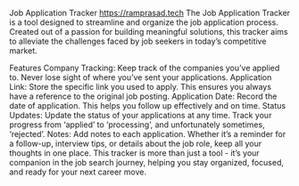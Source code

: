 Job Application Tracker
https://ramprasad.tech
The Job Application Tracker is a tool designed to streamline and organize the job application process. Created out of a passion for building meaningful solutions, this tracker aims to alleviate the challenges faced by job seekers in today’s competitive market.

Features
Company Tracking: Keep track of the companies you’ve applied to. Never lose sight of where you’ve sent your applications.
Application Link: Store the specific link you used to apply. This ensures you always have a reference to the original job posting.
Application Date: Record the date of application. This helps you follow up effectively and on time.
Status Updates: Update the status of your applications at any time. Track your progress from ‘applied’ to ‘processing’, and unfortunately sometimes, ‘rejected’.
Notes: Add notes to each application. Whether it’s a reminder for a follow-up, interview tips, or details about the job role, keep all your thoughts in one place.
This tracker is more than just a tool - it’s your companion in the job search journey, helping you stay organized, focused, and ready for your next career move.
